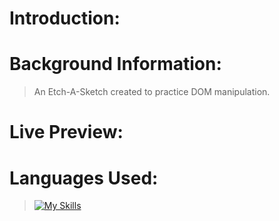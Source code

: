 # Introduction:

> 


# Background Information:

> An Etch-A-Sketch created to practice DOM manipulation.


# Live Preview: 

> 


# Languages Used:

> [![My Skills](https://skillicons.dev/icons?i=js,html,css)](https://skillicons.dev)

